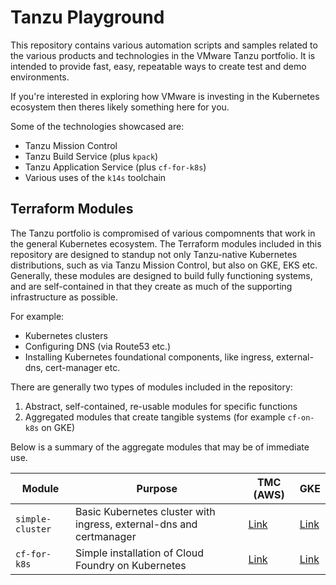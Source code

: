 # Tanzu Playground

This repository contains various automation scripts and samples related to the various products and technologies in the VMware Tanzu portfolio. It is intended to provide fast, easy, repeatable ways to create test and demo environments.

If you're interested in exploring how VMware is investing in the Kubernetes ecosystem then theres likely something here for you.

Some of the technologies showcased are:
- Tanzu Mission Control
- Tanzu Build Service (plus `kpack`)
- Tanzu Application Service (plus `cf-for-k8s`)
- Various uses of the `k14s` toolchain

## Terraform Modules

The Tanzu portfolio is compromised of various compomnents that work in the general Kubernetes ecosystem. The Terraform modules included in this repository are designed to standup not only Tanzu-native Kubernetes distributions, such as via Tanzu Mission Control, but also on GKE, EKS etc. Generally, these modules are designed to build fully functioning systems, and are self-contained in that they create as much of the supporting infrastructure as possible.

For example:
- Kubernetes clusters
- Configuring DNS (via Route53 etc.)
- Installing Kubernetes foundational components, like ingress, external-dns, cert-manager etc.

There are generally two types of modules included in the repository:
1. Abstract, self-contained, re-usable modules for specific functions
2. Aggregated modules that create tangible systems (for example `cf-on-k8s` on GKE)

Below is a summary of the aggregate modules that may be of immediate use.

| Module | Purpose | TMC (AWS) | GKE |
|---|---|---|---|
| `simple-cluster` | Basic Kubernetes cluster with ingress, external-dns and certmanager | [Link](terraform/tmc/simple-cluster/aws/README.md) | [Link](terraform/gke/simple-cluster/README.md) |
| `cf-for-k8s` | Simple installation of Cloud Foundry on Kubernetes | [Link](terraform/tmc/cf-for-k8s/aws/README.md) | [Link](terraform/gke/cf-for-k8s/README.md) |